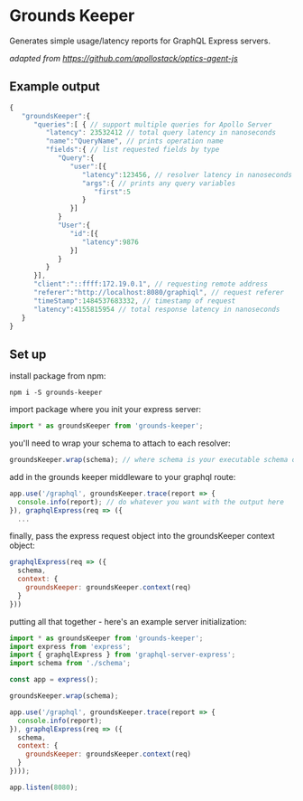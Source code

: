 # Grounds Keeper

Generates simple usage/latency reports for GraphQL Express servers.

*adapted from https://github.com/apollostack/optics-agent-js*

## Example output
```js
{
   "groundsKeeper":{
      "queries":[ { // support multiple queries for Apollo Server
         "latency": 23532412 // total query latency in nanoseconds
         "name":"QueryName", // prints operation name
         "fields":{ // list requested fields by type
            "Query":{
               "user":[{
                  "latency":123456, // resolver latency in nanoseconds
                  "args":{ // prints any query variables
                     "first":5
                  }
               }]
            }
            "User":{
               "id":[{
                  "latency":9876
               }]
            }
         }
      }],
      "client":"::ffff:172.19.0.1", // requesting remote address
      "referer":"http://localhost:8080/graphiql", // request referer
      "timeStamp":1484537683332, // timestamp of request 
      "latency":4155815954 // total response latency in nanoseconds
   }
}
```

## Set up

install package from npm:
```
npm i -S grounds-keeper
```

import package where you init your express server:
```js
import * as groundsKeeper from 'grounds-keeper';
```

you'll need to wrap your schema to attach to each resolver:
```js
groundsKeeper.wrap(schema); // where schema is your executable schema object
```

add in the grounds keeper middleware to your graphql route:
```js
app.use('/graphql', groundsKeeper.trace(report => {
  console.info(report); // do whatever you want with the output here
}), graphqlExpress(req => ({
  ...
```

finally, pass the express request object into the groundsKeeper context object:
```js
graphqlExpress(req => ({
  schema,
  context: {
    groundsKeeper: groundsKeeper.context(req)
  }
}))
```

putting all that together - here's an example server initialization:
```js
import * as groundsKeeper from 'grounds-keeper';
import express from 'express';
import { graphqlExpress } from 'graphql-server-express';
import schema from './schema';

const app = express();

groundsKeeper.wrap(schema);

app.use('/graphql', groundsKeeper.trace(report => {
  console.info(report);
}), graphqlExpress(req => ({
  schema,
  context: {
    groundsKeeper: groundsKeeper.context(req)
  }
})));

app.listen(8080);
```